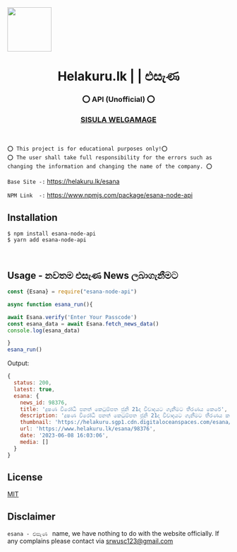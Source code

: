 <img align="center" src="https://www.helakuru.lk/assets/images/icon.png" height="100px" width="100px">
<h1 align="center"><b> Helakuru.lk | | එසැණ </b></h1>
<h3 align="center"><b>⭕️ API (Unofficial) ⭕️<br><br> <a href="https://sisula.ml/" target="_blank">SISULA WELGAMAGE</a></b></h3><br>

`⭕️ This project is for educational purposes only!⭕️ `  <br>
`⭕️ The user shall take full responsibility for the errors such as changing the information and changing the name of the company. ⭕️` <br>

`Base Site -:` https://helakuru.lk/esana

`NPM Link  -:` https://www.npmjs.com/package/esana-node-api

## Installation

```console
$ npm install esana-node-api
$ yarn add esana-node-api
```
<br>

## Usage - නවතම එසැණ  News ලබාගැනීමට 

```js
const {Esana} = require("esana-node-api")

async function esana_run(){

await Esana.verify('Enter Your Passcode') 
const esana_data = await Esana.fetch_news_data()
console.log(esana_data)

}
esana_run()
```

Output:

```js
{
  status: 200,
  latest: true,
  esana: {
    news_id: 98376,
    title: 'දූෂණ විරෝධී පනත් කෙටුම්පත ජුනි 21දා විවාදයට ගැනීමට තීරණය කෙරේ',
    description: 'දූෂණ විරෝධී පනත් කෙටුම්පත ජුනි 21දා විවාදයට ගැනීමට තීරණය කර තිබෙනවා.',
    thumbnail: 'https://helakuru.sgp1.cdn.digitaloceanspaces.com/esana/images/lib/parliment-new-01[1].jpg',
    url: 'https://www.helakuru.lk/esana/98376',
    date: '2023-06-08 16:03:06',
    media: []
  }
}
```

## License

[MIT](/LICENSE)

## Disclaimer
`esana - එසැණ ` name, we have nothing to do with the website officially. If any complains please contact via srwusc123@gmail.com
